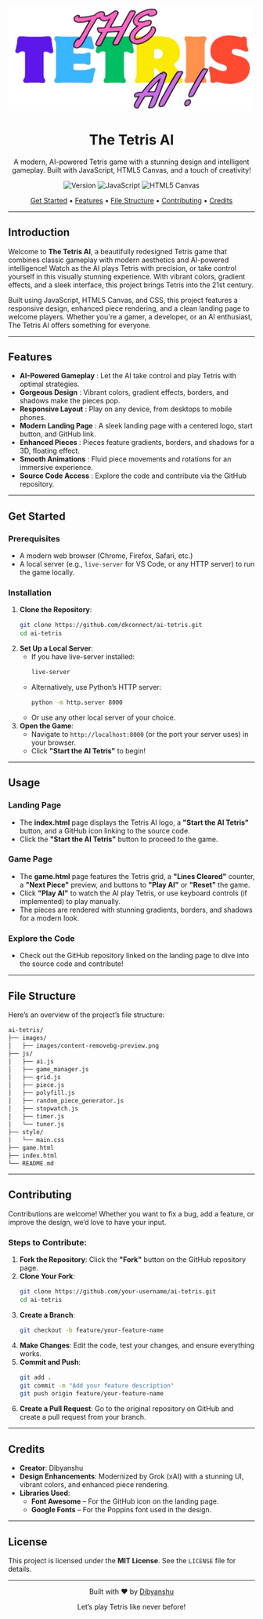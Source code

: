 <div align="center">
  <img src="images/content-removebg-preview.png" alt="Tetris AI Screenshot" width="600"/>
  <h1>The Tetris AI</h1>
  <p>
    A modern, AI-powered Tetris game with a stunning design and intelligent gameplay. Built with JavaScript, HTML5 Canvas, and a touch of creativity!
  </p>
  
  <!-- Badges -->
  <p>
    <img src="https://img.shields.io/badge/Version-1.0.0-blue.svg" alt="Version"/>
    <img src="https://img.shields.io/badge/JavaScript-ES6-yellow.svg" alt="JavaScript"/>
    <img src="https://img.shields.io/badge/HTML5-Canvas-orange.svg" alt="HTML5 Canvas"/>
  </p>

  <a href="#get-started">Get Started</a> •
  <a href="#features">Features</a> •
  <a href="#file-structure">File Structure</a> •
  <a href="#contributing">Contributing</a> •
  <a href="#credits">Credits</a>
</div>

---

## Introduction

Welcome to **The Tetris AI**, a beautifully redesigned Tetris game that combines classic gameplay with modern aesthetics and AI-powered intelligence! Watch as the AI plays Tetris with precision, or take control yourself in this visually stunning experience. With vibrant colors, gradient effects, and a sleek interface, this project brings Tetris into the 21st century. 

Built using JavaScript, HTML5 Canvas, and CSS, this project features a responsive design, enhanced piece rendering, and a clean landing page to welcome players. Whether you're a gamer, a developer, or an AI enthusiast, The Tetris AI offers something for everyone.

---

## Features

- **AI-Powered Gameplay** : Let the AI take control and play Tetris with optimal strategies.
- **Gorgeous Design** : Vibrant colors, gradient effects, borders, and shadows make the pieces pop.
- **Responsive Layout** : Play on any device, from desktops to mobile phones.
- **Modern Landing Page** : A sleek landing page with a centered logo, start button, and GitHub link.
- **Enhanced Pieces** : Pieces feature gradients, borders, and shadows for a 3D, floating effect.
- **Smooth Animations** : Fluid piece movements and rotations for an immersive experience.
- **Source Code Access** : Explore the code and contribute via the GitHub repository.

---

## Get Started

### Prerequisites
- A modern web browser (Chrome, Firefox, Safari, etc.)
- A local server (e.g., `live-server` for VS Code, or any HTTP server) to run the game locally.

### Installation

1. **Clone the Repository**:
   ```bash
   git clone https://github.com/dkconnect/ai-tetris.git
   cd ai-tetris
   ```
2. **Set Up a Local Server**:
   - If you have live-server installed:
     ```bash
     live-server
     ```
   - Alternatively, use Python’s HTTP server:
     ```bash
     python -m http.server 8000
     ```
   - Or use any other local server of your choice.
3. **Open the Game**:
   - Navigate to `http://localhost:8000` (or the port your server uses) in your browser.
   - Click **"Start the AI Tetris"** to begin!

---

## Usage

### Landing Page
- The **index.html** page displays the Tetris AI logo, a **"Start the AI Tetris"** button, and a GitHub icon linking to the source code.
- Click the **"Start the AI Tetris"** button to proceed to the game.

### Game Page
- The **game.html** page features the Tetris grid, a **"Lines Cleared"** counter, a **"Next Piece"** preview, and buttons to **"Play AI"** or **"Reset"** the game.
- Click **"Play AI"** to watch the AI play Tetris, or use keyboard controls (if implemented) to play manually.
- The pieces are rendered with stunning gradients, borders, and shadows for a modern look.

### Explore the Code
- Check out the GitHub repository linked on the landing page to dive into the source code and contribute!

---

## File Structure

Here’s an overview of the project’s file structure:

```
ai-tetris/
├── images/                                             
│   ├── images/content-removebg-preview.png             
├── js/                                                 
│   ├── ai.js                                      
│   ├── game_manager.js                                
│   ├── grid.js                                 
│   ├── piece.js                                        
│   ├── polyfill.js                                 
│   ├── random_piece_generator.js            
│   ├── stopwatch.js            
│   ├── timer.js           
│   └── tuner.js          
├── style/             
│   └── main.css  
├── game.html         
├── index.html       
└── README.md            
```

---

## Contributing

Contributions are welcome! Whether you want to fix a bug, add a feature, or improve the design, we’d love to have your input.

### Steps to Contribute:
1. **Fork the Repository**: Click the **"Fork"** button on the GitHub repository page.
2. **Clone Your Fork**:
   ```bash
   git clone https://github.com/your-username/ai-tetris.git
   cd ai-tetris
   ```
3. **Create a Branch**:
   ```bash
   git checkout -b feature/your-feature-name
   ```
4. **Make Changes**: Edit the code, test your changes, and ensure everything works.
5. **Commit and Push**:
   ```bash
   git add .
   git commit -m "Add your feature description"
   git push origin feature/your-feature-name
   ```
6. **Create a Pull Request**: Go to the original repository on GitHub and create a pull request from your branch.

---

## Credits

- **Creator**: Dibyanshu
- **Design Enhancements**: Modernized by Grok (xAI) with a stunning UI, vibrant colors, and enhanced piece rendering.
- **Libraries Used**:
  - **Font Awesome** – For the GitHub icon on the landing page.
  - **Google Fonts** – For the Poppins font used in the design.

---

## License

This project is licensed under the **MIT License**. See the `LICENSE` file for details.

---

<div align="center">
  <p>Built with ❤️ by <a href="https://github.com/dkconnect">Dibyanshu</a></p>
  <p>Let’s play Tetris like never before!</p>
</div>


